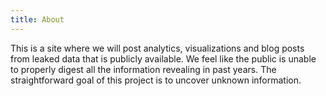 ```yaml
---
title: About
---
```


This is a site where we will post analytics, visualizations and blog posts from leaked data that is publicly available.
We feel like the public is unable to properly digest all the information revealing in past years. The straightforward goal of this project is to uncover unknown information. 

